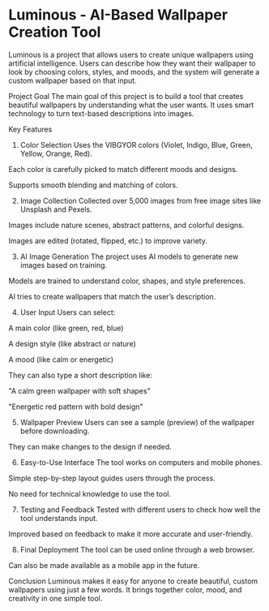 # Luminous - AI-Based Wallpaper Creation Tool
Luminous is a project that allows users to create unique wallpapers using artificial intelligence. Users can describe how they want their wallpaper to look by choosing colors, styles, and moods, and the system will generate a custom wallpaper based on that input.

Project Goal
The main goal of this project is to build a tool that creates beautiful wallpapers by understanding what the user wants. It uses smart technology to turn text-based descriptions into images.

Key Features
1. Color Selection
Uses the VIBGYOR colors (Violet, Indigo, Blue, Green, Yellow, Orange, Red).

Each color is carefully picked to match different moods and designs.

Supports smooth blending and matching of colors.

2. Image Collection
Collected over 5,000 images from free image sites like Unsplash and Pexels.

Images include nature scenes, abstract patterns, and colorful designs.

Images are edited (rotated, flipped, etc.) to improve variety.

3. AI Image Generation
The project uses AI models to generate new images based on training.

Models are trained to understand color, shapes, and style preferences.

AI tries to create wallpapers that match the user’s description.

4. User Input
Users can select:

A main color (like green, red, blue)

A design style (like abstract or nature)

A mood (like calm or energetic)

They can also type a short description like:

"A calm green wallpaper with soft shapes"

"Energetic red pattern with bold design"

5. Wallpaper Preview
Users can see a sample (preview) of the wallpaper before downloading.

They can make changes to the design if needed.

6. Easy-to-Use Interface
The tool works on computers and mobile phones.

Simple step-by-step layout guides users through the process.

No need for technical knowledge to use the tool.

7. Testing and Feedback
Tested with different users to check how well the tool understands input.

Improved based on feedback to make it more accurate and user-friendly.

8. Final Deployment
The tool can be used online through a web browser.

Can also be made available as a mobile app in the future.

Conclusion
Luminous makes it easy for anyone to create beautiful, custom wallpapers using just a few words. It brings together color, mood, and creativity in one simple tool.
